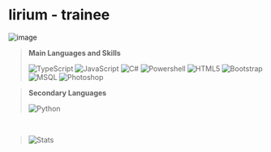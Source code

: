 # lirium - trainee
![image](https://github.com/lirium-dev/lirium-dev/assets/81167211/1463d240-618b-4460-a09b-7affcd849b42)



> **Main Languages and Skills**
> 
> ![TypeScript](https://img.shields.io/badge/typescript-%23007ACC.svg?style=for-the-badge&logo=typescript&logoColor=white)
> ![JavaScript](https://img.shields.io/badge/javascript-%23323330.svg?style=for-the-badge&logo=javascript&logoColor=%23F7DF1E)
> ![C#](https://img.shields.io/badge/c%23-%23239120.svg?style=for-the-badge&logo=csharp&logoColor=white)
> ![Powershell](https://img.shields.io/badge/Powershell-2CA5E0?style=for-the-badge&logo=powershell&logoColor=white)
> ![HTML5](https://img.shields.io/badge/html5-%23E34F26.svg?style=for-the-badge&logo=html5&logoColor=white)
> ![Bootstrap](https://img.shields.io/badge/Bootstrap-563D7C?style=for-the-badge&logo=bootstrap&logoColor=white)
> ![MSQL](https://img.shields.io/badge/Microsoft%20SQL%20Server-CC2927?style=for-the-badge&logo=microsoft%20sql%20server&logoColor=white)
> ![Photoshop](https://img.shields.io/badge/photoshop-%2331A8FF.svg?style=for-the-badge&logo=adobephotoshop&logoColor=white)

> **Secondary Languages**
>
> ![Python](https://img.shields.io/badge/Python-3776AB?style=for-the-badge&logo=python&logoColor=white)




</br>

> ![Stats](https://github-readme-stats.vercel.app/api?username=lirium-dev&theme=dracula)

</br>

